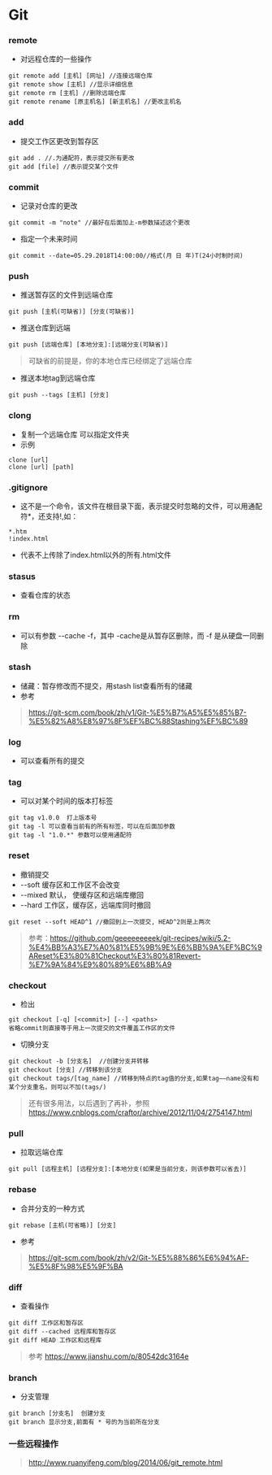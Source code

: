 # Git  
### remote  
* 对远程仓库的一些操作  
```
git remote add [主机] [网址] //连接远端仓库
git remote show [主机] //显示详细信息
git remote rm [主机] //删除远端仓库
git remote rename [原主机名] [新主机名] //更改主机名
```
### add  
* 提交工作区更改到暂存区  
```
git add . //.为通配符，表示提交所有更改
git add [file] //表示提交某个文件
```  
### commit  
* 记录对仓库的更改  
```
git commit -m "note" //最好在后面加上-m参数描述这个更改
```
* 指定一个未来时间
```
git commit --date=05.29.2018T14:00:00//格式(月 日 年)T(24小时制时间)
```
### push  
* 推送暂存区的文件到远端仓库  
```
git push [主机(可缺省)] [分支(可缺省)]
```  
* 推送仓库到远端  
```
git push [远端仓库] [本地分支]:[远端分支(可缺省)]
```
> 可缺省的前提是，你的本地仓库已经绑定了远端仓库  

* 推送本地tag到远端仓库  
```
git push --tags [主机] [分支]
```
### clong  
* 复制一个远端仓库 可以指定文件夹  
* 示例  
```
clone [url]
clone [url] [path]
```
### .gitignore  
* 这不是一个命令，该文件在根目录下面，表示提交时忽略的文件，可以用通配符*，还支持!,如：  
```
*.htm
!index.html
```  
* 代表不上传除了index.html以外的所有.html文件  
### stasus  
* 查看仓库的状态  
### rm  
* 可以有参数 --cache -f，其中 -cache是从暂存区删除，而 -f 是从硬盘一同删除  
### stash  
* 储藏：暂存修改而不提交，用stash list查看所有的储藏  
* 参考
> https://git-scm.com/book/zh/v1/Git-%E5%B7%A5%E5%85%B7-%E5%82%A8%E8%97%8F%EF%BC%88Stashing%EF%BC%89  

### log  
* 可以查看所有的提交  
### tag  
* 可以对某个时间的版本打标签
```
git tag v1.0.0  打上版本号
git tag -l 可以查看当前有的所有标签，可以在后面加参数
git tag -l "1.0.*" 参数可以使用通配符
```  
### reset  
* 撤销提交  
* --soft 缓存区和工作区不会改变
* --mixed 默认， 使缓存区和远端库撤回  
* --hard 工作区，缓存区，远端库同时撤回  
```
git reset --soft HEAD^1 //撤回到上一次提交, HEAD^2则是上两次
```  
> 参考：https://github.com/geeeeeeeeek/git-recipes/wiki/5.2-%E4%BB%A3%E7%A0%81%E5%9B%9E%E6%BB%9A%EF%BC%9AReset%E3%80%81Checkout%E3%80%81Revert-%E7%9A%84%E9%80%89%E6%8B%A9  

### checkout  
* 检出  
```
git checkout [-q] [<commit>] [--] <paths>
省略commit则直接等于用上一次提交的文件覆盖工作区的文件
```  
* 切换分支  
```
git checkout -b [分支名]  //创建分支并转移
git checkout [分支] //转移到该分支
git checkout tags/[tag_name] //转移到特点的tag值的分支,如果tag——name没有和某个分支重名，则可以不加(tags/)
```

> 还有很多用法，以后遇到了再补，参照  
https://www.cnblogs.com/craftor/archive/2012/11/04/2754147.html  

### pull  
* 拉取远端仓库  
```
git pull [远程主机] [远程分支]:[本地分支(如果是当前分支，则该参数可以省去)]
```    
### rebase  
* 合并分支的一种方式  
```
git rebase [主机(可省略)] [分支]
```  
* 参考  
> https://git-scm.com/book/zh/v2/Git-%E5%88%86%E6%94%AF-%E5%8F%98%E5%9F%BA  

### diff  
* 查看操作  
```
git diff 工作区和暂存区
git diff --cached 远程库和暂存区
git diff HEAD 工作区和远程库
```  
> 参考  https://www.jianshu.com/p/80542dc3164e

### branch  
* 分支管理  
```
git branch [分支名]  创建分支
git branch 显示分支,前面有 * 号的为当前所在分支
```
### 一些远程操作  
> http://www.ruanyifeng.com/blog/2014/06/git_remote.html